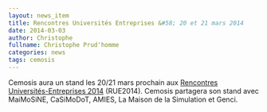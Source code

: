 ```yaml
---
layout: news_item
title: Rencontres Universités Entreprises &#58; 20 et 21 mars 2014
date: 2014-03-03
author: Christophe
fullname: Christophe Prud'homme
categories: news
tags: cemosis
---
```


Cemosis aura un stand les 20/21 mars prochain aux [Rencontres Universités-Entreprises 2014](http://www.rue-aef.com/accueil-pro-fr/rue-2014/presentation/) (RUE2014). Cemosis partagera son stand avec MaiMoSiNE, CaSiMoDoT, AMIES, La Maison de la Simulation et Genci.